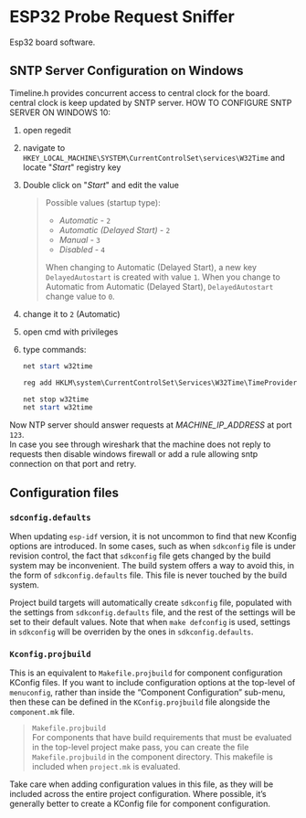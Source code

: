 # ESP32 Probe Request Sniffer

Esp32 board software.

## SNTP Server Configuration on Windows

Timeline.h provides concurrent access to central clock for the board.
central clock is keep updated by SNTP server. HOW TO CONFIGURE SNTP SERVER ON
WINDOWS 10:

1. open regedit
2. navigate to `HKEY_LOCAL_MACHINE\SYSTEM\CurrentControlSet\services\W32Time`
and locate "*Start*" registry key
3. Double click on "*Start*" and edit the value

    > Possible values (startup type):
    >
    > - *Automatic* - `2`
    > - *Automatic (Delayed Start)* - `2`
    > - *Manual* - `3`
    > - *Disabled* - `4`
    >
    > When changing to Automatic (Delayed Start), a new key `DelayedAutostart`
    > is created with value `1`. When you change to Automatic from Automatic
    > (Delayed Start), `DelayedAutostart` change value to `0`.

4. change it to `2` (Automatic)
5. open cmd with privileges
6. type commands:

    ```powershell
    net start w32time

    reg add HKLM\system\CurrentControlSet\Services\W32Time\TimeProviders\NtpServer /v Enabled /t REG_DWORD /d 0x1 /f w32tm /config /syncfromflags:manual /reliable:yes /update

    net stop w32time
    net start w32time
    ```

Now NTP server should answer requests at *MACHINE_IP_ADDRESS* at port `123`.  
In case you see through wireshark that the machine does not reply to requests
then disable windows firewall or add a rule allowing sntp connection on that
port and retry.

## Configuration files

### `sdconfig.defaults`

When updating `esp-idf` version, it is not uncommon to find that new Kconfig
options are introduced. In some cases, such as when `sdkconfig` file is under
revision control, the fact that `sdkconfig` file gets changed by the build
system may be inconvenient. The build system offers a way to avoid this,
in the form of `sdkconfig.defaults` file. This file is never touched by the
build system.

Project build targets will automatically create `sdkconfig` file, populated
with the settings from `sdkconfig.defaults` file, and the rest of the settings
will be set to their default values. Note that when `make defconfig` is used,
settings in `sdkconfig` will be overriden by the ones in `sdkconfig.defaults`.

### `Kconfig.projbuild`

This is an equivalent to `Makefile.projbuild` for component configuration
KConfig files. If you want to include configuration options at the top-level
of `menuconfig`, rather than inside the “Component Configuration” sub-menu,
then these can be defined in the `KConfig.projbuild` file alongside the
`component.mk` file.

> `Makefile.projbuild`  
> For components that have build requirements that must be evaluated in the
> top-level project make pass, you can create the file `Makefile.projbuild`
> in the component directory. This makefile is included when `project.mk` is
> evaluated.

Take care when adding configuration values in this file, as they will be
included across the entire project configuration. Where possible, it’s
generally better to create a KConfig file for component configuration.
